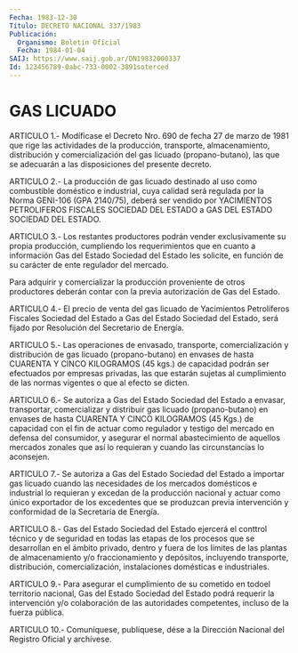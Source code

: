 ```yaml
---
Fecha: 1983-12-30
Título: DECRETO NACIONAL 337/1983
Publicación:
  Organismo: Boletín Oficial
  Fecha: 1984-01-04
SAIJ: https://www.saij.gob.ar/DN19832000337
Id: 123456789-0abc-733-0002-3891soterced
---
```

# GAS LICUADO

<a id="1"></a>
ARTICULO  1.-  Modíficase  el Decreto Nro. 690 de fecha 27 de marzo de  1981 que rige las actividades  de  la  producción,  transporte, almacenamiento,  distribución  y  comercialización  del gas licuado (propano-butano),  las  que  se  adecuarán a las disposiciones  del presente decreto.

<a id="2"></a>
ARTICULO  2.-  La  producción  de gas licuado destinado al uso como combustible doméstico e industrial,  cuya calidad será regulada por la Norma GENI-106 (GPA 2140/75), deberá ser vendido por YACIMIENTOS PETROLIFEROS FISCALES SOCIEDAD  DEL  ESTADO  a  GAS DEL ESTADO SOCIEDAD DEL ESTADO.

<a id="3"></a>
ARTICULO 3.- Los restantes productores podrán vender exclusivamente  su propia producción, cumpliendo los requerimientos que en cuanto a información  Gas del Estado Sociedad del Estado les solicite, en función de su carácter  de ente regulador del mercado.

Para adquirir y comercializar la producción  proveniente  de  otros productores  deberán  contar con la previa autorización de Gas  del Estado.

<a id="4"></a>
ARTICULO  4.-  El  precio  de  venta del gas licuado de Yacimientos Petrolíferos  Fiscales  Sociedad  del   Estado  a  Gas  del  Estado Sociedad del Estado, será fijado por Resolución  del  Secretario de Energía.

<a id="5"></a>
ARTICULO 5.- Las operaciones de envasado, transporte, comercialización  y distribución de gas licuado (propano-butano) en envases  de  hasta  CUARENTA   Y  CINCO  KILOGRAMOS  (45  kgs.)  de capacidad podrán ser efectuados  por  empresas  privadas,  las  que estarán  sujetas  al  cumplimiento  de las normas vigentes o que al efecto se dicten.

<a id="6"></a>
ARTICULO  6.-  Se  autoriza  a Gas del Estado Sociedad del Estado a envasar,  transportar,  comercializar   y  distribuir  gas  licuado (propano-butano) en envases de hasta CUARENTA  Y  CINCO  KILOGRAMOS (45  Kgs.)  de  capacidad  con  el  fin de actuar como regulador  y testigo  del  mercado  en  defensa del consumidor,  y  asegurar  el normal  abastecimiento de aquellos  mercados  zonales  que  así  lo requieran y cuando las circunstancias lo aconsejen.

<a id="7"></a>
ARTICULO  7.-  Se  autoriza  a Gas del Estado Sociedad del Estado a importar  gas  licuado  cuando  las  necesidades  de  los  mercados domésticos e industrial lo requieran  y  excedan  de  la producción nacional  y actuar como único exportador de los excedentes  que  se produzcan previa  intervención  y  conformidad  de la Secretaría de Energía.

<a id="8"></a>
ARTICULO  8.-  Gas  del  Estado  Sociedad  del  Estado  ejercerá el conttrol  técnico  y  de  seguridad  en  todas  las  etapas  de los procesos  que  se  desarrollan en el ámbito privado, dentro y fuera de los límites de las plantas de almacenamiento y/o fraccionamiento y depósitos,  incluyendo  transporte, distribución, comercialización,   instalaciones  domésticas    e    industriales.

<a id="9"></a>
ARTICULO  9.-  Para  asegurar  el  cumplimiento  de  su cometido en todoel  territorio  nacional,  Gas  del Estado Sociedad del  Estado podrá requerir la intervención y/o colaboración  de las autoridades competentes, incluso de la fuerza pública.

<a id="10"></a>
ARTICULO    10.-  Comuníquese,  publíquese,  dése  a  la  Dirección Nacional del Registro Oficial y archívese.